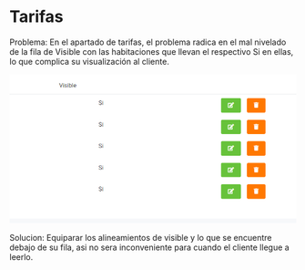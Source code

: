 # Tarifas

Problema: En el apartado de tarifas, el problema radica en el mal nivelado de la fila de Visible
con las habitaciones que llevan el respectivo Si en ellas, lo que complica su visualización
al cliente.

![Visi](./img/visible.png)

Solucion: Equiparar los alineamientos de visible y lo que se encuentre debajo de su fila,
asi no sera inconveniente para cuando el cliente llegue a leerlo.

